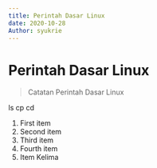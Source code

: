 ```yaml
---
title: Perintah Dasar Linux
date: 2020-10-28
Author: syukrie
---
```

# Perintah Dasar Linux
> Catatan Perintah Dasar Linux

ls 
cp
cd

1. First item
2. Second item
3. Third item
4. Fourth item
5. Item Kelima 
